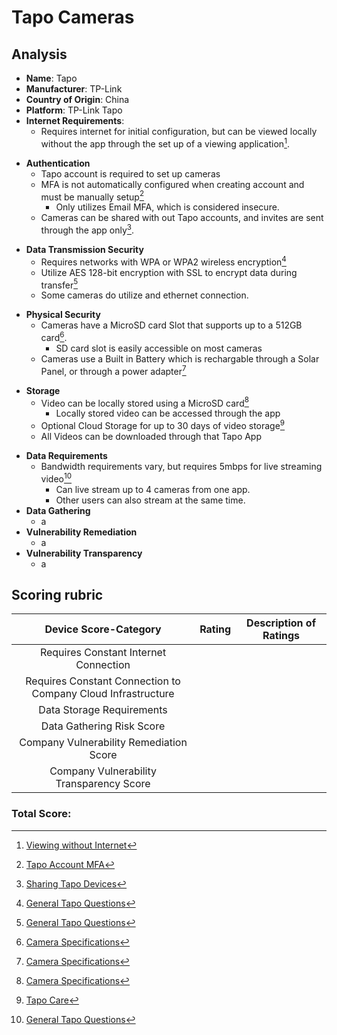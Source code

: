 # Tapo Cameras
## Analysis
- **Name**: Tapo
- **Manufacturer**: TP-Link
- **Country of Origin**: China
- **Platform**: TP-Link Tapo
- **Internet Requirements**:
  - Requires internet for initial configuration, but can be viewed locally without the app through the set up of a viewing application[^1].  
[^1]: [Viewing without Internet](https://www.tapo.com/us/faq/34/)
- **Authentication**
  - Tapo account is required to set up cameras
  - MFA is not automatically configured when creating account and must be manually setup[^2]
    - Only utilizes Email MFA, which is considered insecure.
  - Cameras can be shared with out Tapo accounts, and invites are sent through the app only[^6].  
[^2]: [Tapo Account MFA](https://www.tp-link.com/us/support/faq/3395/)
[^6]: [Sharing Tapo Devices](https://www.tapo.com/us/faq/40/)
- **Data Transmission Security**
  - Requires networks with WPA or WPA2 wireless encryption[^3]  
  - Utilize AES 128-bit encryption with SSL to encrypt data during transfer[^3]
  - Some cameras do utilize and ethernet connection.
[^3]: [General Tapo Questions](https://www.tp-link.com/us/support/faq/2742/)
- **Physical Security**
  - Cameras have a MicroSD card Slot that supports up to a 512GB card[^4].
    - SD card slot is easily accessible on most cameras
  - Cameras use a Built in Battery which is rechargable through a Solar Panel, or through a power adapter[^4]  
[^4]: [Camera Specifications](https://www.tp-link.com/us/support/faq/3395/)
- **Storage**
  - Video can be locally stored using a MicroSD card[^4]
    - Locally stored video can be accessed through the app
  - Optional Cloud Storage for up to 30 days of video storage[^5]  
  - All Videos can be downloaded through that Tapo App
[^5]: [Tapo Care](https://www.tapo.com/us//tapocare/)
- **Data Requirements**
  - Bandwidth requirements vary, but requires 5mbps for live streaming video[^3]
    - Can live stream up to 4 cameras from one app.
    - Other users can also stream at the same time.
- **Data Gathering**
  - a
- **Vulnerability Remediation**
  - a
- **Vulnerability Transparency**
  - a

## Scoring rubric
| Device Score-Category |  Rating | Description of Ratings | 
| :---: | :---: | :---: | 
| Requires Constant Internet Connection |  |  |
| Requires Constant Connection to Company Cloud Infrastructure |  |  |
| Data Storage Requirements |  |  |
| Data Gathering Risk Score |  |  |
| Company Vulnerability Remediation Score |  |  |
| Company Vulnerability Transparency Score |  |  | 

### Total Score: 